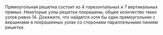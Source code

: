 Прямоугольная решетка состоит из 4 горизонтальных и 7 вертикальных прямых. Некоторые узлы решетки покрашены,  общее  количество  таких  узлов  равно 14. Докажите, что  найдется  хотя  бы  один  прямоугольник  с  вершинами  в покрашенных  узлах  со  сторонами  параллельными  линиям решетки.